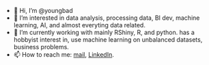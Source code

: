 - 👋 Hi, I’m @youngbad
- 👀 I’m interested in data analysis, processing data, BI dev, machine learning, AI, and almost everyting data related.
- 🌱 I’m currently working with mainly RShiny, R, and python. has a hobbyist interest in, use machine learning on unbalanced datasets, business problems.
- 📫 How to reach me: [mail](jakubbadowski.jb@gmail.com), [LinkedIn](https://www.linkedin.com/in/jakub-badowski-957470173/).

<!---
youngbad/youngbad is a ✨ special ✨ repository because its `README.md` (this file) appears on your GitHub profile.
You can click the Preview link to take a look at your changes.
--->

